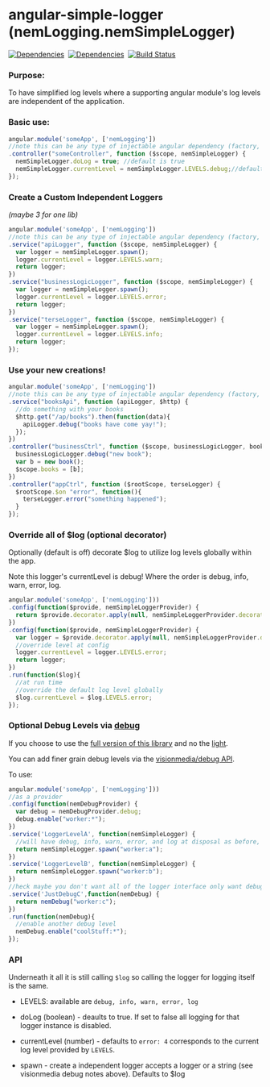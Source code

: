 angular-simple-logger (nemLogging.nemSimpleLogger)
==============
[![Dependencies](https://david-dm.org/nmccready/angular-simple-logger.png)](https://david-dm.org/nmccready/angular-simple-logger)&nbsp;
[![Dependencies](https://david-dm.org/nmccready/angular-simple-logger.png)](https://david-dm.org/nmccready/angular-simple-logger)&nbsp;
[![Build Status](https://travis-ci.org/nmccready/angular-simple-logger.png?branch=master)](https://travis-ci.org/nmccready/angular-simple-logger)


### Purpose:
To have simplified log levels where a supporting angular module's log levels are independent of the application.


### Basic use:

```js
angular.module('someApp', ['nemLogging'])
//note this can be any type of injectable angular dependency (factory, service.. etc)
.controller("someController", function ($scope, nemSimpleLogger) {
  nemSimpleLogger.doLog = true; //default is true
  nemSimpleLogger.currentLevel = nemSimpleLogger.LEVELS.debug;//defaults to error only
});  
```

### Create a Custom Independent Loggers
*(maybe 3 for one lib)*

```js
angular.module('someApp', ['nemLogging'])
//note this can be any type of injectable angular dependency (factory, service.. etc)
.service("apiLogger", function ($scope, nemSimpleLogger) {
  var logger = nemSimpleLogger.spawn();
  logger.currentLevel = logger.LEVELS.warn;
  return logger;
})
.service("businessLogicLogger", function ($scope, nemSimpleLogger) {
  var logger = nemSimpleLogger.spawn();
  logger.currentLevel = logger.LEVELS.error;
  return logger;
})
.service("terseLogger", function ($scope, nemSimpleLogger) {
  var logger = nemSimpleLogger.spawn();
  logger.currentLevel = logger.LEVELS.info;
  return logger;
});
```

### Use your new creations!

```js
angular.module('someApp', ['nemLogging'])
//note this can be any type of injectable angular dependency (factory, service.. etc)
.service("booksApi", function (apiLogger, $http) {
  //do something with your books
  $http.get("/ap/books").then(function(data){
    apiLogger.debug("books have come yay!");
  });
})
.controller("businessCtrl", function ($scope, businessLogicLogger, book) {
  businessLogicLogger.debug("new book");
  var b = new book();
  $scope.books = [b];
})
.controller("appCtrl", function ($rootScope, terseLogger) {
  $rootScope.$on "error", function(){
    terseLogger.error("something happened");
  }
});
```

### Override all of $log (optional decorator)

Optionally (default is off) decorate $log to utilize log levels globally within the app.

Note this logger's currentLevel is debug! Where the order is debug, info, warn, error, log.

```js
angular.module('someApp', ['nemLogging']))
.config(function($provide, nemSimpleLoggerProvider) {
  return $provide.decorator.apply(null, nemSimpleLoggerProvider.decorator);
})
.config(function($provide, nemSimpleLoggerProvider) {
  var logger = $provide.decorator.apply(null, nemSimpleLoggerProvider.decorator);
  //override level at config
  logger.currentLevel = logger.LEVELS.error;
  return logger;
})
.run(function($log){
  //at run time
  //override the default log level globally
  $log.currentLevel = $log.LEVELS.error;
});
```

### Optional Debug Levels via [debug](https://github.com/visionmedia/debug)

If you choose to use the [full version of this library](./dist/angular-simple-logger.js) and no the [light](./dist/angular-simple-logger.light.js).

You can add finer grain debug levels via the [visionmedia/debug API](https://github.com/visionmedia/debug).

To use:

```js
angular.module('someApp', ['nemLogging']))
//as a provider
.config(function(nemDebugProvider) {
  var debug = nemDebugProvider.debug;
  debug.enable("worker:*");
})
.service('LoggerLevelA', function(nemSimpleLogger) {
  //will have debug, info, warn, error, and log at disposal as before, but now debug is using the visionmedia/debug fn
  return nemSimpleLogger.spawn("worker:a");
})
.service('LoggerLevelB', function(nemSimpleLogger) {
  return nemSimpleLogger.spawn("worker:b");
})
//heck maybe you don't want all of the logger interface only want debug.. then
.service('JustDebugC',function(nemDebug) {
  return nemDebug("worker:c");
})
.run(function(nemDebug){
  //enable another debug level
  nemDebug.enable("coolStuff:*");
});
```

### API
Underneath it all it is still calling `$log` so calling the logger for logging itself is the same.

- LEVELS: available are `debug, info, warn, error, log`

- doLog (boolean) - deaults to true. If set to false all logging for that logger instance is disabled.

- currentLevel (number) - defaults to `error: 4` corresponds to the current log level provided by `LEVELS`.

- spawn - create a independent logger accepts a logger or a string (see visionmedia debug notes above). Defaults to $log
